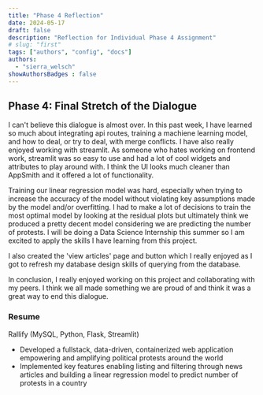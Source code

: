 ```yaml
---
title: "Phase 4 Reflection"
date: 2024-05-17
draft: false
description: "Reflection for Individual Phase 4 Assignment"
# slug: "first"
tags: ["authors", "config", "docs"]
authors:
  - "sierra_welsch"
showAuthorsBadges : false
---
```


## Phase 4: Final Stretch of the Dialogue
I can't believe this dialogue is almost over. In this past week, I have learned so much about integrating api routes, training a machiene learning model, and how to deal, or try to deal, with merge conflicts. I have also really enjoyed working with streamlit. As someone who hates working on frontend work, streamlit was so easy to use and had a lot of cool widgets and attributes to play around with. I think the UI looks much cleaner than AppSmith and it offered a lot of functionality. 

Training our linear regression model was hard, especially when trying to increase the accuracy of the model without violating key assumptions made by the model and/or overfitting. I had to make a lot of decisions to train the most optimal model by looking at the residual plots but ultimately think we produced a pretty decent model considering we are predicting the number of protests. I will be doing a Data Science Internship this summer so I am excited to apply the skills I have learning from this project. 

I also created the 'view articles' page and button which I really enjoyed as I got to refresh my database design skills of querying from the database.

In conclusion, I really enjoyed working on this project and collaborating with my peers. I think we all made something we are proud of and think it was a great way to end this dialogue.

### Resume
Rallify (MySQL, Python, Flask, Streamlit)
- Developed a fullstack, data-driven, containerized web application empowering and amplifying political protests around the world
- Implemented key features enabling listing and filtering through news articles and building a linear regression model to predict number of protests in a country